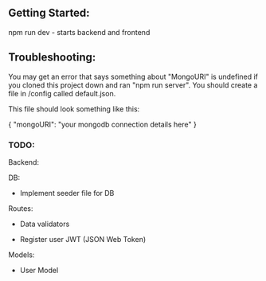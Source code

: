## Getting Started:

npm run dev - starts backend and frontend

## Troubleshooting:

You may get an error that says something about "MongoURI" is undefined if you cloned this project down and ran "npm run server". You should create a file in /config called default.json.

This file should look something like this:

{
    "mongoURI": "your mongodb connection details here"
}

### TODO:

Backend:

DB:

* Implement seeder file for DB

Routes:

- Data validators

- Register user JWT (JSON Web Token)

Models:

- User Model

